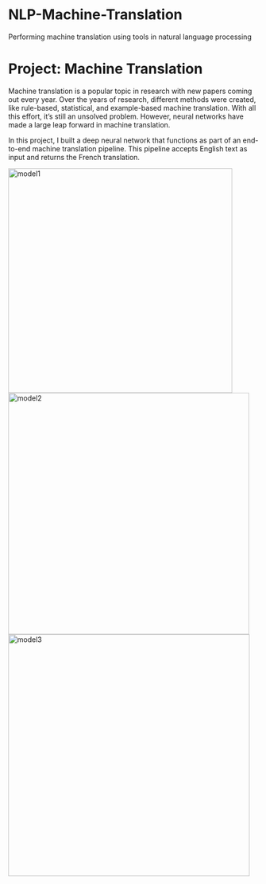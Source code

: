 # NLP-Machine-Translation
Performing machine translation using tools in natural language processing

# Project: Machine Translation
Machine translation is a popular topic in research with new papers coming out every year. Over the years of research, different methods were created, like rule-based, statistical, and example-based machine translation. With all this effort, it’s still an unsolved problem. However, neural networks have made a large leap forward in machine translation.

In this project, I built a deep neural network that functions as part of an end-to-end machine translation pipeline. This pipeline accepts English text as input and returns the French translation.



<img width="451" alt="model1" src="https://github.com/hamidghasemi69/NLP-Machine-Translation/assets/22797186/1a6ae5b6-773a-463a-9607-24fa51a79e48">



<img width="485" alt="model2" src="https://github.com/hamidghasemi69/NLP-Machine-Translation/assets/22797186/76426519-f3a3-42a1-8b5c-a24233c7c5c4">




<img width="486" alt="model3" src="https://github.com/hamidghasemi69/NLP-Machine-Translation/assets/22797186/078a83da-74b1-4270-8e7f-bfd75cf007ef">
